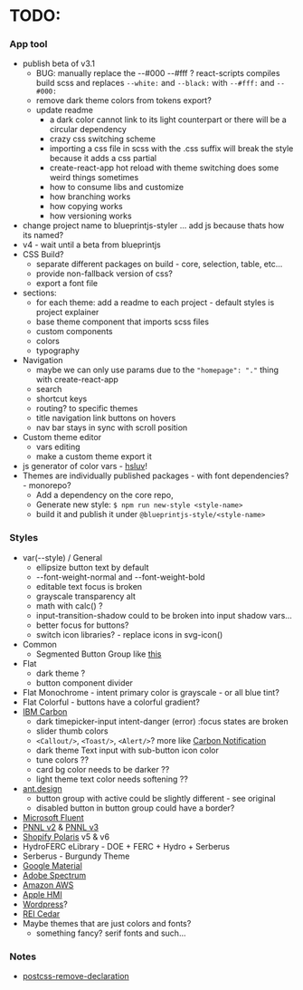 # TODO:

### App tool
- publish beta of v3.1
  - BUG: manually replace the --#000 --#fff ? react-scripts compiles build scss and replaces `--white:` and `--black:` with `--#fff:` and `--#000:`
  - remove dark theme colors from tokens export?
  - update readme
    - a dark color cannot link to its light counterpart or there will be a circular dependency
    - crazy css switching scheme
    - importing a css file in scss with the .css suffix will break the style because it adds a css partial
    - create-react-app hot reload with theme switching does some weird things sometimes
    - how to consume libs and customize
    - how branching works
    - how copying works
    - how versioning works
- change project name to blueprintjs-styler ... add js because thats how its named?
- v4 - wait until a beta from blueprintjs
- CSS Build?
  - separate different packages on build - core, selection, table, etc...
  - provide non-fallback version of css?
  - export a font file
- sections:
  - for each theme: add a readme to each project - default styles is project explainer
  - base theme component that imports scss files
  - custom components
  - colors
  - typography
- Navigation
  - maybe we can only use params due to the `"homepage": "."` thing with create-react-app
  - search
  - shortcut keys
  - routing? to specific themes
  - title navigation link buttons on hovers
  - nav bar stays in sync with scroll position
- Custom theme editor
  - vars editing
  - make a custom theme export it
- js generator of color vars - [hsluv](https://www.hsluv.org/)!
- Themes are individually published packages - with font dependencies? - monorepo?
  - Add a dependency on the core repo,
  - Generate new style: `$ npm run new-style <style-name>`
  - build it and publish it under `@blueprintjs-style/<style-name>`


### Styles
- var(--style) / General
  - ellipsize button text by default
  - --font-weight-normal and --font-weight-bold
  - editable text focus is broken
  - grayscale transparency alt
  - math with calc() ?
  - input-transition-shadow could to be broken into input shadow vars...
  - better focus for buttons?
  - switch icon libraries? - replace icons in svg-icon()
- Common
  - Segmented Button Group like [this](https://dribbble.com/shots/14424288-Material-X-design-system-UI-kit-Figma-Segments)
- Flat
  - dark theme ?
  - button component divider
- Flat Monochrome - intent primary color is grayscale - or all blue tint?
- Flat Colorful - buttons have a colorful gradient?
- [IBM Carbon](https://www.carbondesignsystem.com/components/overview)
  - dark timepicker-input intent-danger (error) :focus states are broken
  - slider thumb colors
  - `<Callout/>`, `<Toast/>`, `<Alert/>`? more like [Carbon Notification](https://www.carbondesignsystem.com/components/notification/style)
  - dark theme Text input with sub-button icon color
  - tune colors ??
  - card bg color needs to be darker ??
  - light theme text color needs softening ??
- [ant.design](https://ant.design/components/overview/)
  - button group with active could be slightly different - see original
  - disabled button in button group could have a border?
- [Microsoft Fluent](https://developer.microsoft.com/en-us/fluentui#/controls/web)
- [PNNL v2](https://forge.pnl.gov/standards/) & [PNNL v3](https://forgedev.pnnl.gov/prc3/)
- [Shopify Polaris](https://polaris.shopify.com/components/actions/button#navigation) v5 & v6
- HydroFERC eLibrary - DOE + FERC + Hydro + Serberus
- Serberus - Burgundy Theme
- [Google Material](https://material.io/components)
- [Adobe Spectrum](https://spectrum.adobe.com/)
- [Amazon AWS](https://abduzeedo.com/amazon-web-services-design-system)
- [Apple HMI](https://developer.apple.com/design/human-interface-guidelines/)
- [Wordpress](https://make.wordpress.org/design/)?
- [REI Cedar](https://rei.github.io/rei-cedar-docs/)
- Maybe themes that are just colors and fonts?
  - something fancy? serif fonts and such...

### Notes
- [postcss-remove-declaration](https://www.npmjs.com/package/postcss-remove-declaration/v/1.0.0)

